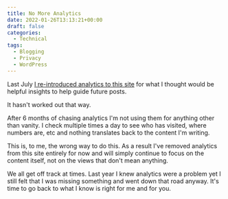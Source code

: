 ```yaml
---
title: No More Analytics
date: 2022-01-26T13:13:21+00:00
draft: false
categories:
  - Technical
tags:
  - Blogging
  - Privacy
  - WordPress
---
```


Last July [I re-introduced analytics to this site][1] for what I thought would be helpful insights to help guide future posts.

It hasn't worked out that way.

After 6 months of chasing analytics I'm not using them for anything other than vanity. I check multiple times a day to see who has visited, where numbers are, etc and nothing translates back to the content I'm writing.

This is, to me, the wrong way to do this. As a result I've removed analytics from this site entirely for now and will simply continue to focus on the content itself, not on the views that don't mean anything.

We all get off track at times. Last year I knew analytics were a problem yet I still felt that I was missing something and went down that road anyway. It's time to go back to what I know is right for me and for you.

 [1]: /2021/07/building-a-blogging-habit/